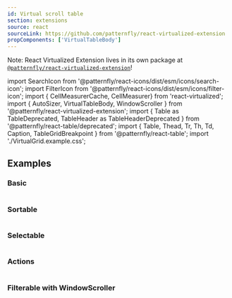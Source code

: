 ```yaml
---
id: Virtual scroll table
section: extensions
source: react
sourceLink: https://github.com/patternfly/react-virtualized-extension
propComponents: ['VirtualTableBody']
---
```


Note: React Virtualized Extension lives in its own package at [`@patternfly/react-virtualized-extension`](https://www.npmjs.com/package/@patternfly/react-virtualized-extension)!

import SearchIcon from '@patternfly/react-icons/dist/esm/icons/search-icon';
import FilterIcon from '@patternfly/react-icons/dist/esm/icons/filter-icon';
import { CellMeasurerCache, CellMeasurer} from 'react-virtualized';
import { AutoSizer, VirtualTableBody, WindowScroller } from '@patternfly/react-virtualized-extension';
import { Table as TableDeprecated, TableHeader as TableHeaderDeprecated } from '@patternfly/react-table/deprecated';
import { Table, Thead, Tr, Th, Td, Caption, TableGridBreakpoint } from '@patternfly/react-table';
import './VirtualGrid.example.css';

## Examples

### Basic

```js file="./Basic.tsx"
```

### Sortable

```js file="./Sortable.tsx"
```

### Selectable

```js file="./Selectable.tsx"
```

### Actions

```js file="./Actions.tsx"
```

### Filterable with WindowScroller

```js file="./FilterableWithWindowScroller.tsx"
```
